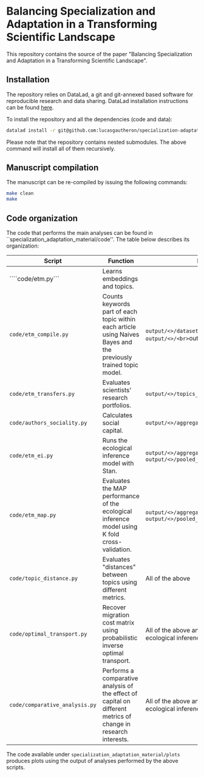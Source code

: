 # Balancing Specialization and Adaptation in a Transforming Scientific Landscape

This repository contains the source of the paper "Balancing Specialization and Adaptation in a Transforming Scientific Landscape".

## Installation

The repository relies on DataLad, a git and git-annexed based software for reproducible research and data sharing.
DataLad installation instructions can be found [here](https://handbook.datalad.org/en/latest/intro/installation.html). 

To install the repository and all the dependencies (code and data):

```bash
datalad install -r git@github.com:lucasgautheron/specialization-adaptation.git
```

Please note that the repository contains nested submodules. The above command will install all of them recursively.

## Manuscript compilation

The manuscript can be re-compiled by issuing the following commands:

```bash
make clean
make
```

## Code organization

The code that performs the main analyses can be found in ``specialization_adaptation_material/code''.
The table below describes its organization:

| Script                           	| Function                                                                                                           	| Dependencies                                                                          	|
|----------------------------------	|--------------------------------------------------------------------------------------------------------------------	|---------------------------------------------------------------------------------------	|
| ````code/etm.py```                  	| Learns embeddings and topics.                                                                                      	|                                                                                       	|
| ```code/etm_compile.py```          	| Counts keywords part of each topic within each article using Naives Bayes and the previously trained topic model.  	| ```output/<>/dataset.pickle.py```, ```output/<>/<br>```output/<>/etm_instance.pickle.py``` 	|
| ```code/etm_transfers.py```        	| Evaluates scientists' research portfolios.                                                                         	| ```output/<>/topics_counts.py```                                                        	|
| ```code/authors_sociality.py```    	| Calculates social capital.                                                                                         	| ```output/<>/aggregates.csv```                                                          	|
| ```code/etm_ei.py```               	| Runs the ecological inference model with Stan.                                                                     	| ```output/<>/aggregates.csv```, ```output/<>/pooled_resources.parquet```                  	|
| ```code/etm_map.py```              	| Evaluates the MAP performance of the ecological inference model using K fold cross-validation.                     	| ```output/<>/aggregates.csv```, ```output/<>/pooled_resources.parquet```              	|
| ```code/topic_distance.py```       	| Evaluates "distances" between topics using different metrics.                                                      	| All of the above                                                                      	|
| ```code/optimal_transport.py```    	| Recover migration cost matrix using probabilistic inverse optimal transport.                                       	| All of the above and MCMC samples from the ecological inference model.                	|
| ```code/comparative_analysis.py``` 	| Performs a comparative analysis of the effect of capital on different metrics of change in research interests.     	| All of the above and MCMC samples from the ecological inference model.                	|

The code available under ```specialization_adaptation_material/plots``` produces plots using the output of analyses performed by the above scripts.
